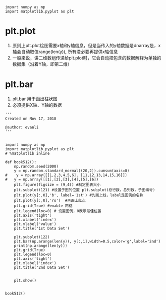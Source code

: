 
```
import numpy as np
import matplotlib.pyplot as plt
```

# plt.plot
1. 原则上plt.plot绘图需要x轴和y轴信息，但是当传入的y轴数据是dnarray是，x轴会自动取值range(len(y)), 所有没必要再提供x轴信息
2. 一般来说，讲二维数组传递给plt.plot时，它会自动把包含的数据解释为单独的数据集（沿着Y轴，即第二维）

# plt.bar
1. plt.bar 用于画出柱状图
2. 必须提供X轴、Y轴的数据
```
'''
Created on Nov 17, 2018

@author: evanli
'''


import numpy as np
import matplotlib.pyplot as plt
# %matplotlib inline

def book512():
    np.random.seed(2000)
    y = np.random.standard_normal((20,2)).cumsum(axis=0)
#    y = np.array([[1,2,3,4,5,6], [11,12,13,14,15,16]])
#   y = np.array([[1],[2],[3],[4],[5],[6])
    plt.figure(figsize = (9,4)) #制定图表大小
    plt.subplot(121) #设置子图的位置 plt.subplot(总行数，总列数，子图编号)
    plt.plot(y[:,0],'b', label='1st') #先画上线，label是图例的名称
    plt.plot(y[:,0],'ro')  #再画上红点
    plt.grid(True) #enable 网格
    plt.legend(loc=0) # 设置图例，0表示最佳位置
    plt.axis('tight')
    plt.xlabel('index')
    plt.ylabel('value')
    plt.title('1st Data Set')
    
    plt.subplot(122)
    plt.bar(np.arange(len(y)), y[:,1],width=0.5,color='g',label='2nd')
    print(np.arange(len(y)))
    plt.grid(True)
    plt.legend(loc=0)
    plt.axis('tight')
    plt.xlabel('index')
    plt.title('2nd Data Set')
        
     
    plt.show()
    
  
book512()  
```
